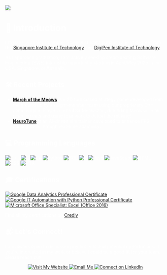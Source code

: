<picture>
  <source media="(prefers-color-scheme: dark)" srcset="https://readme-typing-svg.herokuapp.com?font=GoogleSans&size=32&color=FFFFFF&lines=Hi+there!+I'm+Hans+🚀" />
  <img src="https://readme-typing-svg.herokuapp.com?font=GoogleSans&size=32&color=000000&lines=Hi+there!+I'm+Hans+🚀" />
</picture>
<div style="color:white">

# 👋 Introduction
I'm Hans, a Junior Computer Science student pursuing a joint degree from the [Singapore Institute of Technology](https://www.singaporetech.edu.sg/undergraduate-programmes/computer-science-real-time-interactive-simulation) and [DigiPen Institute of Technology](https://www.digipen.edu.sg/academics/computer-science-degrees/bs-in-computer-science-in-real-time-interactive-simulation).

As I approach graduation, I am actively seeking credit-bearing Software Engineering (SWE) internship opportunity starting in April/May 2025 in the USA, Singapore, or Australia.

## 🛠️ Recent Projects

- **[March of the Meows](https://github.com/GAM200L1)** is a 2D turn-based strategy game developed from the ground up by an eight-member team using our proprietary C++ game engine. Players control Sir Meowsalot, defending Meowsville by rescuing cats and using teamwork to defeat the rat king!
- **[NeuroTune](https://github.com/thehansong/NeuroTune)** is an AI-driven aim trainer developed to enhance FPS gaming skills through real-time adaptivity.

## 💻 Programming Languages
![C++](https://img.shields.io/badge/C++-00599C?style=flat-square&logo=c%2B%2B&logoColor=white)
![C](https://img.shields.io/badge/C-A8B9CC?style=flat-square&logo=c&logoColor=white)
![C#](https://img.shields.io/badge/C%23-239120?style=flat-square&logo=c-sharp&logoColor=white)
![Python](https://img.shields.io/badge/Python-3776AB?style=flat-square&logo=python&logoColor=white)
![SQL](https://img.shields.io/badge/SQL-4479A1?style=flat-square&logo=sql&logoColor=white)
![R](https://img.shields.io/badge/R-276DC3?style=flat-square&logo=r&logoColor=white)
![Java](https://img.shields.io/badge/Java-007396?style=flat-square&logo=java&logoColor=white)
![JavaScript](https://img.shields.io/badge/JavaScript-F7DF1E?style=flat-square&logo=javascript&logoColor=black)
![HTML](https://img.shields.io/badge/HTML5-E34F26?style=flat-square&logo=html5&logoColor=white)
![CSS](https://img.shields.io/badge/CSS3-1572B6?style=flat-square&logo=css3&logoColor=white)
![VBA](https://img.shields.io/badge/VBA-217346?style=flat-square&logo=microsoft-excel&logoColor=white)

## 🎓 Certifications
<!--START_SECTION:badges-->
[![Google Data Analytics Professional Certificate](https://images.credly.com/size/85x85/images/d41de2b7-cbc2-47ec-bcf1-ebecbe83872f/GCC_badge_DA_1000x1000.png)](http://www.credly.com/badges/899208a2-c8d1-404c-bb80-7aeb47ae4384 "Google Data Analytics Professional Certificate")
[![Google IT Automation with Python Professional Certificate](https://images.credly.com/size/85x85/images/efbdc0d6-b46e-4e3c-8cf8-2314d8a5b971/GCC_badge_python_1000x1000.png)](http://www.credly.com/badges/ab55d8c4-ae59-40b0-bce4-5fca203ec940 "Google IT Automation with Python Professional Certificate")
[![Microsoft Office Specialist: Excel (Office 2016)](https://images.credly.com/size/85x85/images/d0790dc7-5127-4262-a492-1b60030b0114/MOS_Excel.png)](http://www.credly.com/badges/4b87cfe7-d28a-4236-b82b-ebe302fb10b1 "Microsoft Office Specialist: Excel (Office 2016)")
<!--END_SECTION:badges-->
Find all my certifications on [Credly](https://www.credly.com/users/thehansong/badges).

## 📬 Let's Connect!
I am always open to discussing my projects and potential opportunities. If you're interested in my work or believe I could be a good fit for your team, please reach out!

<p align="center">
  <a href="http://thehansong.com">
    <img src="https://img.shields.io/badge/-Visit%20My%20Website-blue?style=for-the-badge&logo=firefox-browser&logoColor=white&border_radius=6" alt="Visit My Website">
  </a>
  <a href="mailto:thehansong@gmail.com">
    <img src="https://img.shields.io/badge/-Email%20Me-d14836?style=for-the-badge&logo=gmail&logoColor=white" alt="Email Me">
  </a>
  <a href="https://www.linkedin.com/in/thehansong">
    <img src="https://img.shields.io/badge/-Connect%20on%20LinkedIn-0077B5?style=for-the-badge&logo=linkedin&logoColor=white" alt="Connect on LinkedIn">
  </a>
</p>
